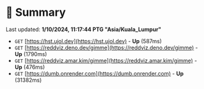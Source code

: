 # 📖 Summary
Last updated: **1/10/2024, 11:17:44 PTG "Asia/Kuala_Lumpur"**

- `GET` [https://hst.ujol.dev](https://hst.ujol.dev) - **Up** (587ms)
- `GET` [https://reddviz.deno.dev/gimme](https://reddviz.deno.dev/gimme) - **Up** (1790ms)
- `GET` [https://reddviz.amar.kim/gimme](https://reddviz.amar.kim/gimme) - **Up** (476ms)
- `GET` [https://dumb.onrender.com](https://dumb.onrender.com) - **Up** (31382ms)
